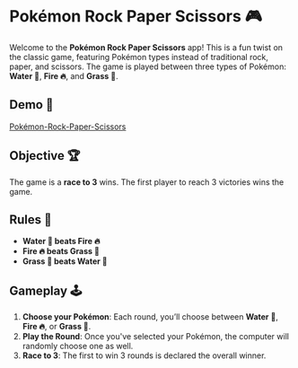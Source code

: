 # Pokémon Rock Paper Scissors 🎮

Welcome to the **Pokémon Rock Paper Scissors** app! This is a fun twist on the classic game, featuring Pokémon types instead of traditional rock, paper, and scissors. The game is played between three types of Pokémon: **Water 🌊**, **Fire 🔥**, and **Grass 🌱**.

## Demo 👀

[Pokémon-Rock-Paper-Scissors](https://super-blini-8bfade.netlify.app/)

## Objective 🏆

The game is a **race to 3** wins. The first player to reach 3 victories wins the game.

## Rules 📜

- **Water 🌊 beats Fire 🔥**
- **Fire 🔥 beats Grass 🌱**
- **Grass 🌱 beats Water 🌊**

## Gameplay 🕹️

1. **Choose your Pokémon**: Each round, you’ll choose between **Water 🌊**, **Fire 🔥**, or **Grass 🌱**.
2. **Play the Round**: Once you've selected your Pokémon, the computer will randomly choose one as well.
3. **Race to 3**: The first to win 3 rounds is declared the overall winner.
